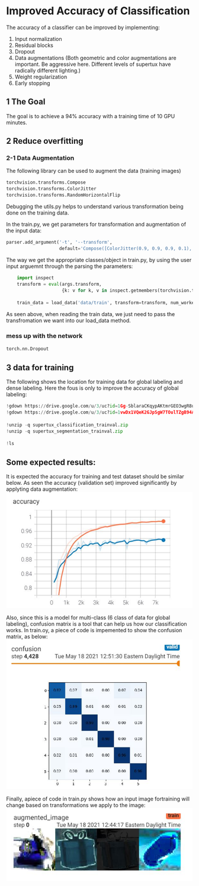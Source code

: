 # Improved Accuracy of Classification
The accuracy of a classifier can be improved by implementing:

1) Input normalization
2) Residual blocks
3) Dropout
4) Data augmentations (Both geometric and color augmentations are important. Be aggressive here. Different levels of supertux have radically different lighting.)
5) Weight regularization
6) Early stopping

## 1 The Goal
The goal is to achieve a 94% accuracy with a training time of 10 GPU minutes. 


## 2 Reduce overfitting

### 2-1 Data Augmentation
The following library can be used to augment the data (training images)
```python
torchvision.transforms.Compose
torchvision.transforms.ColorJitter
torchvision.transforms.RandomHorizontalFlip

```
Debugging the utils.py helps to understand various transformation being done on the
training data.

In the train.py, we get parameters for transformation and augmentation of the 
input data:
```python
parser.add_argument('-t', '--transform',
                    default='Compose([ColorJitter(0.9, 0.9, 0.9, 0.1), RandomHorizontalFlip(), ToTensor()])')
```

The way we get the appropriate classes/object in train.py, by using the user input arguemnt through
the parsing the parameters:
```python
    import inspect
    transform = eval(args.transform,
                     {k: v for k, v in inspect.getmembers(torchvision.transforms) if inspect.isclass(v)})

    train_data = load_data('data/train', transform=transform, num_workers=4)
```
As seen above, when reading the train data, we just need to pass the transfromation we want
into our load_data method.


### mess up with the network
```python
torch.nn.Dropout
```

## 3 data for training
The following shows the location for training data for global labeling and dense
labeling. Here the fous is only to improve the accuracy of global labeling:
```python
!gdown https://drive.google.com/u/3/uc?id=1Gg-SblaraCKqypAKtmrGEO3wgR8uaYaL
!gdown https://drive.google.com/u/3/uc?id=1vwDx1VQeK2GJpSgW7TOulTZgB94AJ85t

!unzip -q supertux_classification_trainval.zip
!unzip -q supertux_segmentation_trainval.zip

!ls
```

## Some expected results:

It is expected the accuracy for training and test dataset should be similar below. As seen
the accuracy (validation set) improved significantly by applyting data augmentation:
![insert_pic](pics/accuracy.JPG)

Also, since this is a model for multi-class (6 class of data for global labeling),
confusion matrix is a tool that can help us how our classification works.
In train.oy, a piece of code is impemented to show the confusion matrix, as below:
![insert_pic](pics/confusion_matrix.JPG)

Finally, apiece of code in train.py shows how an input image fortraining will change based 
on transformations we apply to the image:
![insert_pics](pics/transferred_image.JPG)  

